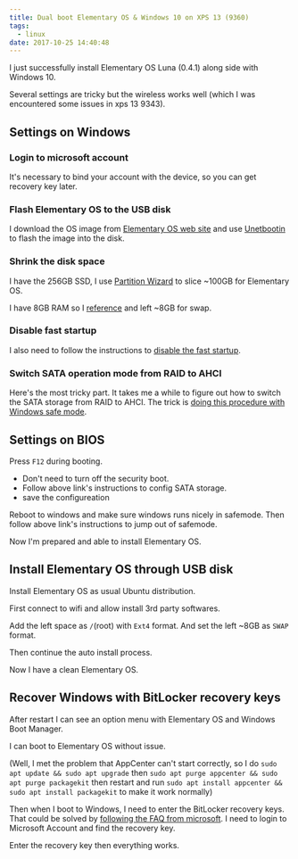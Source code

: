 ```yaml
---
title: Dual boot Elementary OS & Windows 10 on XPS 13 (9360)
tags:
  - linux
date: 2017-10-25 14:40:48
---
```


I just successfully install Elementary OS Luna (0.4.1) along side with Windows 10.

Several settings are tricky but the wireless works well (which I was encountered some issues in xps 13 9343).

## Settings on Windows

### Login to microsoft account

It's necessary to bind your account with the device, so you can get recovery key later.

### Flash Elementary OS to the USB disk

I download the OS image from [Elementary OS web site](http://elementary.io/) and use [Unetbootin](https://unetbootin.github.io/) to flash the image into the disk.

### Shrink the disk space

I have the 256GB SSD, I use [Partition Wizard](https://www.partitionwizard.com/) to slice ~100GB for Elementary OS. 

I have 8GB RAM so I [reference](https://askubuntu.com/questions/49109/i-have-16gb-ram-do-i-need-32gb-swap
) and left ~8GB for swap.

### Disable fast startup

I also need to follow the instructions to [disable the fast startup](https://www.tenforums.com/tutorials/4189-turn-off-fast-startup-windows-10-a.html).

### Switch SATA operation mode from RAID to AHCI

Here's the most tricky part. It takes me a while to figure out how to switch the SATA storage from RAID to AHCI. The trick is [doing this procedure with Windows safe mode](http://triplescomputers.com/blog/uncategorized/solution-switch-windows-10-from-raidide-to-ahci-operation/).

## Settings on BIOS

Press `F12` during booting.

* Don't need to turn off the security boot.
* Follow above link's instructions to config SATA storage.
* save the configureation

Reboot to windows and make sure windows runs nicely in safemode. Then follow above link's instructions to jump out of safemode.

Now I'm prepared and able to install Elementary OS.

## Install Elementary OS through USB disk

Install Elementary OS as usual Ubuntu distribution.

First connect to wifi and allow install 3rd party softwares. 

Add the left space as `/`(root) with `Ext4` format. And set the left ~8GB as `SWAP` format.

Then continue the auto install process.

Now I have a clean Elementary OS.

## Recover Windows with BitLocker recovery keys

After restart I can see an option menu with Elementary OS and Windows Boot Manager.

I can boot to Elementary OS without issue.

(Well, I met the problem that AppCenter can't start correctly, so I do `sudo apt update && sudo apt upgrade` then `sudo apt purge appcenter && sudo apt purge packagekit` then restart and run `sudo apt install appcenter && sudo apt install packagekit` to make it work normally)

Then when I boot to Windows, I need to enter the BitLocker recovery keys. That could be solved by [following the FAQ from microsoft](https://support.microsoft.com/en-us/help/17133/windows-8-bitlocker-recovery-keys-frequently-asked-questions
). I need to login to Microsoft Account and find the recovery key.

Enter the recovery key then everything works.
